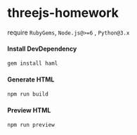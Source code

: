 # threejs-homework

require `RubyGems`, `Node.js@>=6` , `Python@3.x`

#### Install DevDependency

```sh
gem install haml
```

#### Generate HTML

```sh
npm run build
```

#### Preview HTML

```sh
npm run preview
```
